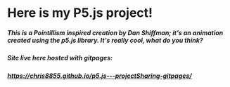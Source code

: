 # Here is my P5.js project!
##### This is a Pointillism inspired creation by Dan Shiffman; it's an animation created using the p5.js library. It's really cool, what do you think?

##### Site live here hosted with gitpages:
##### https://chris8855.github.io/p5.js---projectSharing-gitpages/
